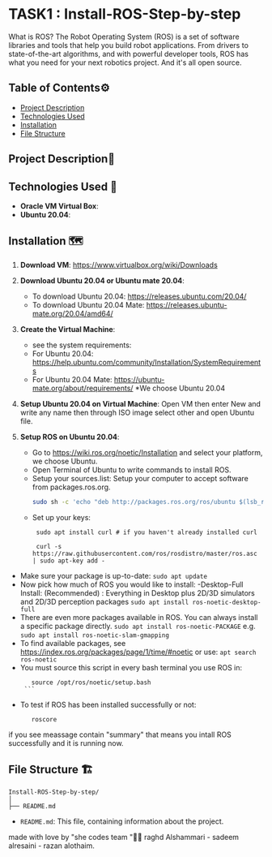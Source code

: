 # TASK1 : Install-ROS-Step-by-step

What is ROS?
 The Robot Operating System (ROS) is a set of software libraries and tools that help you build robot applications. From drivers to state-of-the-art algorithms, and with powerful developer tools, ROS has what you need for your next robotics project. And it's all open source.
## Table of Contents⚙️
- [Project Description](#project-description)
- [Technologies Used](#technologies-used)
- [Installation](#installation)
- [File Structure](#file-structure)

## Project Description📝


## Technologies Used 🔧

- **Oracle VM Virtual Box**:
- **Ubuntu 20.04**:

## Installation 🗺️

1. **Download VM**:
    https://www.virtualbox.org/wiki/Downloads

2. **Download Ubuntu 20.04 or Ubuntu mate 20.04**:
    - To download Ubuntu 20.04: https://releases.ubuntu.com/20.04/
    - To download Ubuntu 20.04 Mate: https://releases.ubuntu-mate.org/20.04/amd64/

3. **Create the Virtual Machine**:
    - see the system requirements:
    - For Ubuntu 20.04: https://help.ubuntu.com/community/Installation/SystemRequirements
    - For Ubuntu 20.04 Mate: https://ubuntu-mate.org/about/requirements/
     *We choose Ubuntu 20.04

4. **Setup Ubuntu 20.04 on Virtual Machine**:
     Open VM then enter New and write any name then through ISO image select other and open Ubuntu file.

5. **Setup ROS on Ubuntu 20.04**:
    - Go to https://wiki.ros.org/noetic/Installation and select your platform, we choose Ubuntu.
    - Open Terminal of Ubuntu to write commands to install ROS.
    - Setup your sources.list: Setup your computer to accept software from packages.ros.org.
        ```sh
        sudo sh -c 'echo "deb http://packages.ros.org/ros/ubuntu $(lsb_release -sc) main" > /etc/apt/sources.list.d/ros-latest.list'
        ```
    - Set up your keys:
       ```
        sudo apt install curl # if you haven't already installed curl
       ```
       ```
        curl -s https://raw.githubusercontent.com/ros/rosdistro/master/ros.asc | sudo apt-key add -
       ```
- Make sure your package is up-to-date:
        ```
       sudo apt update
        ```
- Now pick how much of ROS you would like to install: 
      -Desktop-Full Install: (Recommended) : Everything in Desktop plus 2D/3D simulators and 2D/3D perception packages
        ```
        sudo apt install ros-noetic-desktop-full
        ```
- There are even more packages available in ROS. You can always install a specific package directly.
        ```
        sudo apt install ros-noetic-PACKAGE
        ```
        e.g.
        ```
        sudo apt install ros-noetic-slam-gmapping
        ```
- To find available packages, see https://index.ros.org/packages/page/1/time/#noetic or use:
       ```
        apt search ros-noetic
        ```
- You must source this script in every bash terminal you use ROS in:
     ```
        source /opt/ros/noetic/setup.bash
      ```
- To test if ROS has been installed successfully or not:
     ```
        roscore
    ```
if you see meassage contain "summary" that means you intall ROS successfully and it is running now.




## File Structure 🏗️

```
Install-ROS-Step-by-step/
│
├── README.md
```
- `README.md`: This file, containing information about the project.

made with love by "she codes team "🤍😄
raghd Alshammari - sadeem alresaini - razan alothaim.
